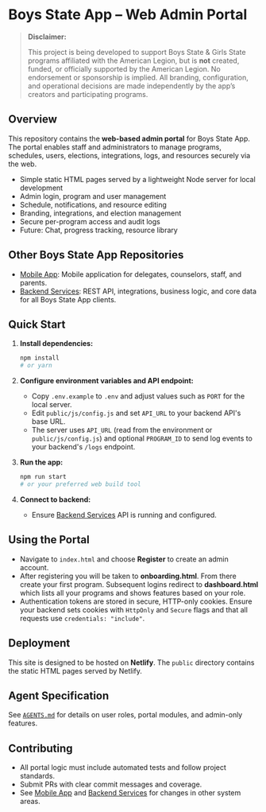 # Boys State App – Web Admin Portal

> **Disclaimer:**
>
> This project is being developed to support Boys State & Girls State programs affiliated with the American Legion, but is **not** created, funded, or officially supported by the American Legion. No endorsement or sponsorship is implied. All branding, configuration, and operational decisions are made independently by the app’s creators and participating programs.

## Overview

This repository contains the **web-based admin portal** for Boys State App. The portal enables staff and administrators to manage programs, schedules, users, elections, integrations, logs, and resources securely via the web.

* Simple static HTML pages served by a lightweight Node server for local development
* Admin login, program and user management
* Schedule, notifications, and resource editing
* Branding, integrations, and election management
* Secure per-program access and audit logs
* Future: Chat, progress tracking, resource library

## Other Boys State App Repositories

* [Mobile App](https://github.com/yourorg/boysstate-mobile): Mobile application for delegates, counselors, staff, and parents.
* [Backend Services](https://github.com/yourorg/boysstate-backend): REST API, integrations, business logic, and core data for all Boys State App clients.

## Quick Start

1. **Install dependencies:**

   ```bash
   npm install
   # or yarn
   ```
2. **Configure environment variables and API endpoint:**

   * Copy `.env.example` to `.env` and adjust values such as `PORT` for the local server.
   * Edit `public/js/config.js` and set `API_URL` to your backend API's base URL.
   * The server uses `API_URL` (read from the environment or `public/js/config.js`) and optional `PROGRAM_ID`
     to send log events to your backend's `/logs` endpoint.
3. **Run the app:**

   ```bash
   npm run start
   # or your preferred web build tool
   ```
4. **Connect to backend:**

   * Ensure [Backend Services](https://github.com/yourorg/boysstate-backend) API is running and configured.

## Using the Portal

* Navigate to `index.html` and choose **Register** to create an admin account.
* After registering you will be taken to **onboarding.html**. From there create your first program. Subsequent logins redirect to **dashboard.html** which lists all your programs and shows features based on your role.
* Authentication tokens are stored in secure, HTTP-only cookies. Ensure your backend sets cookies with `HttpOnly` and `Secure` flags and that all requests use `credentials: "include"`.

## Deployment

This site is designed to be hosted on **Netlify**. The `public` directory contains
the static HTML pages served by Netlify. 

## Agent Specification

See [`AGENTS.md`](./AGENTS.md) for details on user roles, portal modules, and admin-only features.

## Contributing

* All portal logic must include automated tests and follow project standards.
* Submit PRs with clear commit messages and coverage.
* See [Mobile App](https://github.com/yourorg/boysstate-mobile) and [Backend Services](https://github.com/yourorg/boysstate-backend) for changes in other system areas.
